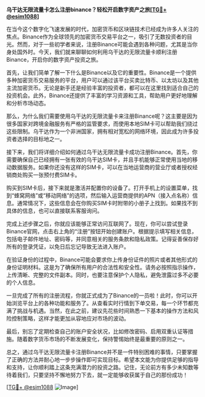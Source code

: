 **乌干达无限流量卡怎么注册binance？轻松开启数字资产之旅[[TG💪+ @esim1088](https://t.me/s/esim1088)]**

在当今这个数字化飞速发展的时代，加密货币和区块链技术已经成为许多人关注的焦点。Binance作为全球领先的加密货币交易平台之一，吸引了无数投资者的目光。然而，对于一些初学者来说，注册Binance可能会遇到各种问题，尤其是当你身处国外时。今天，我们就来聊聊如何利用乌干达的无限流量卡顺利注册Binance，开启你的数字资产投资之旅。

首先，让我们简单了解一下什么是Binance以及它的重要性。Binance是一个提供多种加密货币交易服务的平台，用户可以通过该平台买卖比特币、以太坊以及其他主流加密货币。无论是新手还是经验丰富的投资者，都可以在这里找到适合自己的投资机会。此外，Binance还提供了丰富的学习资源和工具，帮助用户更好地理解和分析市场动态。

那么，为什么我们需要使用乌干达的无限流量卡来注册Binance呢？这主要是因为很多国家对跨境金融服务有严格的监管要求，而使用本地SIM卡可以帮助我们绕过这些限制。乌干达作为一个非洲国家，拥有相对宽松的网络环境，因此成为许多投资者选择的目标地之一。

接下来，我们将详细介绍如何通过乌干达无限流量卡成功注册Binance。首先，你需要确保自己已经拥有一张有效的乌干达SIM卡，并且手机能够正常使用当地的移动数据服务。如果你还没有这样的SIM卡，可以在当地运营商的营业厅或者授权经销商处购买一张预付费SIM卡。

购买到SIM卡后，接下来就是激活并配置你的设备了。打开手机上的设置菜单，找到“蜂窝网络”或“移动网络”的选项，然后输入运营商提供的APN（接入点名称）信息。通常情况下，这些信息会在你购买SIM卡时附带的小册子上找到。如果找不到具体的信息，也可以直接联系客服询问。

完成上述步骤之后，你就应该能够正常访问互联网了。现在，你可以尝试登录Binance官网，点击右上角的“注册”按钮开始创建账户。根据提示填写相关信息，包括电子邮件地址、密码等，并同意相关的服务条款和隐私政策。记得妥善保存好所有的登录凭证，以免日后忘记导致无法进入账户。

在验证身份的过程中，Binance可能会要求你上传身份证件的照片或者其他形式的身份证明材料。这是为了确保所有用户的合法性和安全性。请务必按照指示操作，上传清晰、完整的文件副本。同时，也要注意保护个人隐私，避免泄露过多不必要的个人信息。

一旦完成了所有的注册流程，你就正式成为了Binance的一员啦！此时，你可以开始浏览平台上的各种功能和服务了。从查看实时行情到下单交易，每一个环节都充满了挑战与机遇。当然，在此之前，建议先花些时间熟悉一下基本的操作方法和风险控制策略，这样才能更加从容地应对市场的波动。

最后，别忘了定期检查自己的账户安全状况，比如修改密码、启用双重认证等措施。随着数字货币市场的不断发展变化，保持警惕始终是最重要的原则之一。

总之，通过乌干达无限流量卡注册Binance并不是一件特别困难的事情，只要掌握了正确的方法并耐心地一步步操作即可实现目标。希望本文能为你提供足够的指导和支持，让你顺利踏上这条充满潜力的投资之路。记住，无论前方有多少未知数等待着我们，只要坚持不懈地努力下去，就一定能够收获属于自己的那份成功！

[[TG💪+ @esim1088](https://t.me/s/esim1088) ![Image](https://i.postimg.cc/4NQfJmqS/Snipaste-2025-05-13-00-14-12.png)]